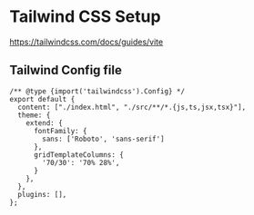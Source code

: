 # Tailwind CSS Setup

https://tailwindcss.com/docs/guides/vite

## Tailwind Config file
````
/** @type {import('tailwindcss').Config} */
export default {
  content: ["./index.html", "./src/**/*.{js,ts,jsx,tsx}"],
  theme: {
    extend: {
      fontFamily: {
        sans: ['Roboto', 'sans-serif']
      },
      gridTemplateColumns: {
        '70/30': '70% 28%',
      }
    },
  },
  plugins: [],
};
````
